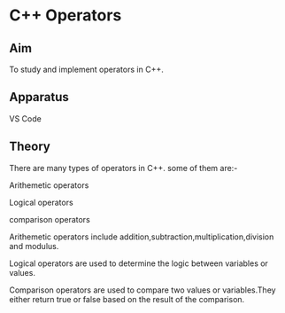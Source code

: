# C++ Operators
## Aim
To study and implement operators in C++.

## Apparatus
VS Code

## Theory
There are many types of operators in C++. some of them are:-

Arithemetic operators

Logical operators

comparison operators

Arithemetic operators include addition,subtraction,multiplication,division and modulus.

Logical operators are used to determine the logic between variables or values.

Comparison operators are used to compare two values or variables.They either return true or false based on the result of the comparison.
